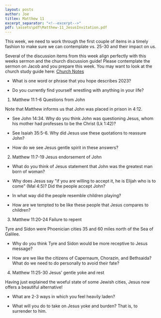 ```yaml
---
layout: posts
author: Joe
titlex: Matthew 11
excerpt_separator: "<!--excerpt-->"
pdf: \assets\pdf\Matthew-11_JesusInvitation.pdf
---
```

This week, we need to work through the first couple of items in a timely
fashion to make sure we can contemplate vs. 25-30 and their impact on
us.

<!--excerpt-->

Several of the discussion items from this week align perfectly with this
weeks sermon and the church discussion guide! Please contemplate the
sermon on Jacob and you prepare this week. You may want to look at the
church study guide here:
[Church Notes]

- What is one word or phrase that you hope describes 2023?

- Do you currently find yourself wrestling with anything in your life?

1.  Matthew 11:1-6 Questions from John

  Note that Matthew informs us that John was placed in prison in 4:12.

  - See John 14:34. Why do you think John was questioning Jesus, whom
    his mother had professes to be the Christ (Lk 1:42)?

  - See Isaiah 35:5-6. Why did Jesus use these quotations to reassure
    John?

  - How do we see Jesus gentle spirit in these answers?

2.  Matthew 11:7-19 Jesus endorsement of John

  - What do you think of Jesus statement that John was the greatest man
    born of woman?

  - Why does Jesus say \"if you are willing to accept it, he is Elijah
    who is to come\" (Mal 4:5)? Did the people accept John?

  - In what way did the people resemble children playing?

  - How are we tempted to be like these people that Jesus compares to
    children?

3.  Matthew 11:20-24 Failure to repent

  Tyre and Sidon were Phoenician cities 35 and 60 miles north of the Sea
  of Galilee.

  - Why do you think Tyre and Sidon would be more receptive to Jesus
    message?

  - How are we like the citizens of Capernaum, Chorazin, and Bethsaida?
    What do we need to do personally to avoid their fate?

4.  Matthew 11:25-30 Jesus\' gentle yoke and rest

  Having just explained the woeful state of some Jewish cities, Jesus
  now offers a beautiful alternative!

  - What are 2-3 ways in which you feel heavily laden?


  - What will you do to take on Jesus yoke and burden? That is, to
    surrender to him.

 


[Church Notes]: https://s3-us-west-1.amazonaws.com/faithnetworkuserfilestore/FAITHNETWORK_USERFILESTORE/FAITHNETWORK_USERFILESTORE/filecabinet/ministries/390f79c7-2313-405e-aac3-dd11f7453c71/Fillable%20Seven%20Choices%20SGSG.pdf